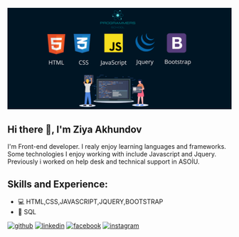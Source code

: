 ![Web Development](https://github.com/ZiyaAkhundov/ZiyaAkhundov/blob/main/front-end.png?raw=true)

## Hi there 👋, I'm Ziya Akhundov
I'm Front-end developer. I realy enjoy learning languages and frameworks. Some technologies I enjoy working with include Javascript and Jquery. Previously i worked on help desk and technical support in ASOİU.

## Skills and Experience: 
* 💻 HTML,CSS,JAVASCRIPT,JQUERY,BOOTSTRAP
* 💾 SQL


[<img src='https://cdn-icons-png.flaticon.com/512/25/25231.png' alt='github' height='40'>](https://github.com/ZiyaAkhundov)  [<img src='https://cdn.freebiesupply.com/logos/large/2x/linkedin-icon-logo-png-transparent.png' alt='linkedin' height='40'>](https://www.linkedin.com/in/ziya-akhundov-b69132242/)  [<img src='https://upload.wikimedia.org/wikipedia/commons/thumb/0/05/Facebook_Logo_%282019%29.png/1024px-Facebook_Logo_%282019%29.png' alt='facebook' height='40'>](https://www.facebook.com/ziya.akhundov)  [<img src='https://upload.wikimedia.org/wikipedia/commons/thumb/a/a5/Instagram_icon.png/2048px-Instagram_icon.png' alt='instagram' height='40'>](https://www.instagram.com/akhundov_ziya)  

